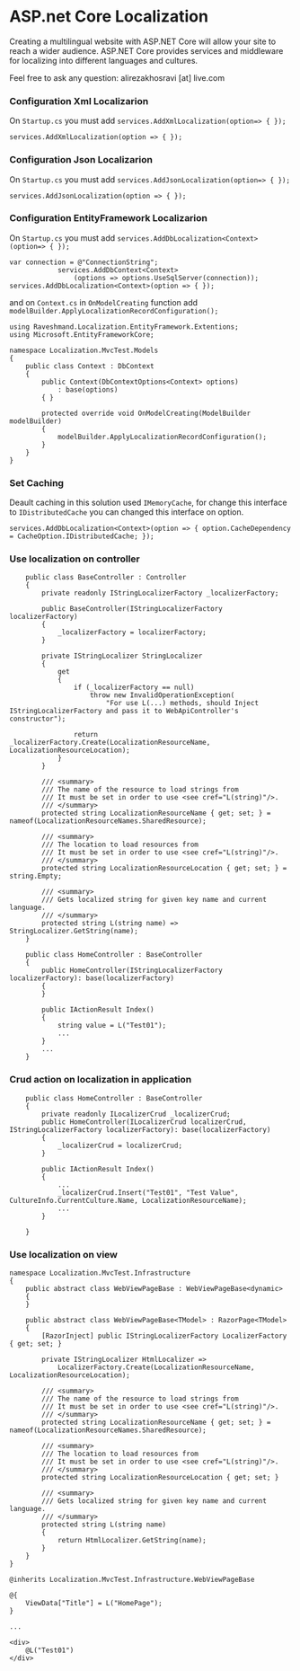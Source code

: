 # ASP.net Core Localization
Creating a multilingual website with ASP.NET Core will allow your site to reach a wider audience. ASP.NET Core provides services and middleware for localizing into different languages and cultures.

Feel free to ask any question: alirezakhosravi [at] live.com

### Configuration Xml Localizarion
On ``Startup.cs`` you must add ``services.AddXmlLocalization(option=> { });``

```
services.AddXmlLocalization(option => { });
```

### Configuration Json Localizarion
On ``Startup.cs`` you must add ``services.AddJsonLocalization(option=> { });``

```
services.AddJsonLocalization(option => { });
```

### Configuration EntityFramework Localizarion
On ``Startup.cs`` you must add ``services.AddDbLocalization<Context>(option=> { });``

```
var connection = @"ConnectionString";
            services.AddDbContext<Context>
                (options => options.UseSqlServer(connection));
services.AddDbLocalization<Context>(option => { });
```

and on ``Context.cs`` in ``OnModelCreating`` function add ``modelBuilder.ApplyLocalizationRecordConfiguration();``
```
using Raveshmand.Localization.EntityFramework.Extentions;
using Microsoft.EntityFrameworkCore;

namespace Localization.MvcTest.Models
{
    public class Context : DbContext
    {
        public Context(DbContextOptions<Context> options)
            : base(options)
        { }

        protected override void OnModelCreating(ModelBuilder modelBuilder)
        {
            modelBuilder.ApplyLocalizationRecordConfiguration();
        }
    }
}
```

### Set Caching
Deault caching in this solution used ``IMemoryCache``, for change this interface to ``IDistributedCache`` you can changed this interface on option.
```
services.AddDbLocalization<Context>(option => { option.CacheDependency = CacheOption.IDistributedCache; });
```

### Use localization on controller
```
    public class BaseController : Controller
    {
        private readonly IStringLocalizerFactory _localizerFactory;

        public BaseController(IStringLocalizerFactory localizerFactory)
        {
            _localizerFactory = localizerFactory;
        }

        private IStringLocalizer StringLocalizer
        {
            get
            {
                if (_localizerFactory == null)
                    throw new InvalidOperationException(
                        "For use L(...) methods, should Inject IStringLocalizerFactory and pass it to WebApiController's constructor");

                return _localizerFactory.Create(LocalizationResourceName, LocalizationResourceLocation);
            }
        }

        /// <summary>
        /// The name of the resource to load strings from
        /// It must be set in order to use <see cref="L(string)"/>.
        /// </summary>
        protected string LocalizationResourceName { get; set; } = nameof(LocalizationResourceNames.SharedResource);

        /// <summary>
        /// The location to load resources from
        /// It must be set in order to use <see cref="L(string)"/>.
        /// </summary>
        protected string LocalizationResourceLocation { get; set; } = string.Empty;

        /// <summary>
        /// Gets localized string for given key name and current language.
        /// </summary>
        protected string L(string name) => StringLocalizer.GetString(name);
    }
```

```
    public class HomeController : BaseController
    {
        public HomeController(IStringLocalizerFactory localizerFactory): base(localizerFactory)
        {
        }

        public IActionResult Index()
        {
            string value = L("Test01");
            ...
        }
        ...
    }
```

### Crud action on localization in application
```
    public class HomeController : BaseController
    {
        private readonly ILocalizerCrud _localizerCrud;
        public HomeController(ILocalizerCrud localizerCrud, IStringLocalizerFactory localizerFactory): base(localizerFactory)
        {
            _localizerCrud = localizerCrud;
        }

        public IActionResult Index()
        {
            ...
            _localizerCrud.Insert("Test01", "Test Value", CultureInfo.CurrentCulture.Name, LocalizationResourceName);
            ...
        }

    }
```

### Use localization on view
```
namespace Localization.MvcTest.Infrastructure
{
    public abstract class WebViewPageBase : WebViewPageBase<dynamic>
    {
    }

    public abstract class WebViewPageBase<TModel> : RazorPage<TModel>
    {
        [RazorInject] public IStringLocalizerFactory LocalizerFactory { get; set; }

        private IStringLocalizer HtmlLocalizer =>
            LocalizerFactory.Create(LocalizationResourceName, LocalizationResourceLocation);

        /// <summary>
        /// The name of the resource to load strings from
        /// It must be set in order to use <see cref="L(string)"/>.
        /// </summary>
        protected string LocalizationResourceName { get; set; } = nameof(LocalizationResourceNames.SharedResource);

        /// <summary>
        /// The location to load resources from
        /// It must be set in order to use <see cref="L(string)"/>.
        /// </summary>
        protected string LocalizationResourceLocation { get; set; }

        /// <summary>
        /// Gets localized string for given key name and current language.
        /// </summary>
        protected string L(string name)
        {
            return HtmlLocalizer.GetString(name);
        }
    }
}
```
```
@inherits Localization.MvcTest.Infrastructure.WebViewPageBase

@{
    ViewData["Title"] = L("HomePage");
}

...

<div>
    @L("Test01")
</div>
```
